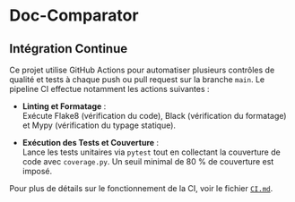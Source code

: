 # Doc-Comparator

## Intégration Continue

Ce projet utilise GitHub Actions pour automatiser plusieurs contrôles de qualité et tests à chaque push 
ou pull request sur la branche `main`. 
Le pipeline CI effectue notamment les actions suivantes :

- **Linting et Formatage** :  
  Exécute Flake8 (vérification du code), Black (vérification du formatage) et Mypy (vérification du typage statique).

- **Exécution des Tests et Couverture** :  
  Lance les tests unitaires via `pytest` tout en collectant la couverture de code avec `coverage.py`.
  Un seuil minimal de 80 % de couverture est imposé.

Pour plus de détails sur le fonctionnement de la CI, voir le fichier [`CI.md`](docs/CI.md).

